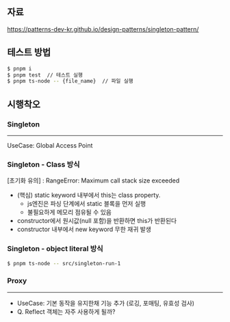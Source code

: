 ## 자료

https://patterns-dev-kr.github.io/design-patterns/singleton-pattern/

## 테스트 방법

```bash
$ pnpm i
$ pnpm test  // 테스트 실행
$ pnpm ts-node -- {file_name}  // 파일 실행
```

## 시행착오

### Singleton

---

UseCase: Global Access Point

### Singleton - Class 방식

[초기화 유의] : RangeError: Maximum call stack size exceeded

- (핵심) static keyword 내부에서 this는 class property.
  - js엔진은 파싱 단계에서 static 블록을 먼저 실행
  - 불필요하게 메모리 점유될 수 있음
- constructor에서 원시값(null 포함)을 반환하면 this가 반환된다
- constructor 내부에서 new keyword 무한 재귀 발생

### Singleton - object literal 방식

```bash
$ pnpm ts-node -- src/singleton-run-1
```

### Proxy

---

- UseCase: 기본 동작을 유지한채 기능 추가 (로깅, 포매팅, 유효성 검사)
- Q. Reflect 객체는 자주 사용하게 될까?
